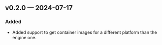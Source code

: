 ## v0.2.0 — 2024-07-17

### Added

* Added support to get container images for a different platform than the engine one.
